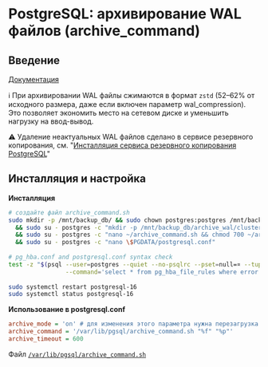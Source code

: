 # PostgreSQL: архивирование WAL файлов (archive_command)

## Введение

[Документация](https://postgrespro.ru/docs/postgresql/16/runtime-config-wal#RUNTIME-CONFIG-WAL-ARCHIVING)

ℹ При архивировании WAL файлы сжимаются в формат `zstd` (52–62% от исходного размера, даже если включен параметр wal_compression). Это позволяет экономить место на сетевом диске и уменьшить нагрузку на ввод-вывод.

⚠ Удаление неактуальных WAL файлов сделано в сервисе резервного копирования, см. "[Инсталляция сервиса резервного копирования PostgreSQL](README.md)"

## Инсталляция и настройка

**Инсталляция**
```bash
# создайте файл archive_command.sh
sudo mkdir -p /mnt/backup_db/ && sudo chown postgres:postgres /mnt/backup_db/ \
  && sudo su - postgres -c "mkdir -p /mnt/backup_db/archive_wal/cluster/ && chmod 700 /mnt/backup_db/archive_wal/{,cluster/}" \
  && sudo su - postgres -c "nano ~/archive_command.sh && chmod 700 ~/archive_command.sh && bash -n ~/archive_command.sh" \
  && sudo su - postgres -c "nano \$PGDATA/postgresql.conf"
 
# pg_hba.conf and postgresql.conf syntax check
test -z "$(psql --user=postgres --quiet --no-psqlrc --pset=null=¤ --tuples-only --no-align \
                --command='select * from pg_hba_file_rules where error is not null; select * from pg_file_settings where error is not null')"
 
sudo systemctl restart postgresql-16
sudo systemctl status postgresql-16
```

**Использование в postgresql.conf**
```ini
archive_mode = 'on' # для изменения этого параметра нужна перезагрузка СУБД
archive_command = '/var/lib/pgsql/archive_command.sh "%f" "%p"'
archive_timeout = 600
```

Файл [`/var/lib/pgsql/archive_command.sh`](archive_command.sh)
